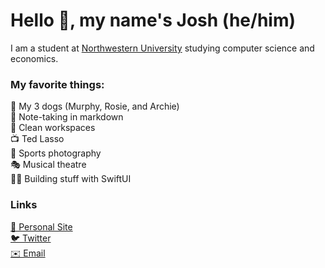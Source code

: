 # Hello 👋, my name's Josh (he/him)
I am a student at [Northwestern University](https://www.northwestern.edu) studying computer science and economics. 

### My favorite things:
🦮 My 3 dogs (Murphy, Rosie, and Archie)  
📝 Note-taking in markdown  
🧹 Clean workspaces  
📺 Ted Lasso  
📸 Sports photography  
🎭 Musical theatre  
👨‍💻 Building stuff with SwiftUI

### Links
[👤 Personal Site](https://hoffmanjoshua.com)  
[🐦 Twitter](https://twitter.com/joshuadhoffman)  
[✉️ Email](mailto:hoffmanjoshua@u.northwestern.edu)  
